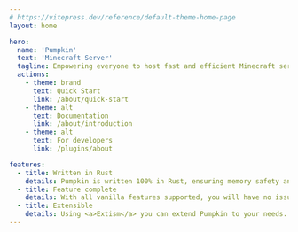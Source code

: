 ```yaml
---
# https://vitepress.dev/reference/default-theme-home-page
layout: home

hero:
  name: 'Pumpkin'
  text: 'Minecraft Server'
  tagline: Empowering everyone to host fast and efficient Minecraft servers
  actions:
    - theme: brand
      text: Quick Start
      link: /about/quick-start
    - theme: alt
      text: Documentation
      link: /about/introduction
    - theme: alt
      text: For developers
      link: /plugins/about

features:
  - title: Written in Rust
    details: Pumpkin is written 100% in Rust, ensuring memory safety and unmatched performance.
  - title: Feature complete
    details: With all vanilla features supported, you will have no issues.
  - title: Extensible
    details: Using <a>Extism</a> you can extend Pumpkin to your needs. Play your way!
---
```

